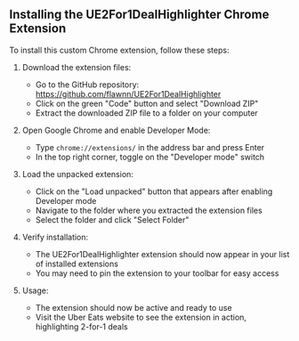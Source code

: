 ## Installing the UE2For1DealHighlighter Chrome Extension

To install this custom Chrome extension, follow these steps:

1. Download the extension files:
   - Go to the GitHub repository: https://github.com/flawnn/UE2For1DealHighlighter
   - Click on the green "Code" button and select "Download ZIP"
   - Extract the downloaded ZIP file to a folder on your computer

2. Open Google Chrome and enable Developer Mode:
   - Type `chrome://extensions/` in the address bar and press Enter
   - In the top right corner, toggle on the "Developer mode" switch

3. Load the unpacked extension:
   - Click on the "Load unpacked" button that appears after enabling Developer mode
   - Navigate to the folder where you extracted the extension files
   - Select the folder and click "Select Folder"

4. Verify installation:
   - The UE2For1DealHighlighter extension should now appear in your list of installed extensions
   - You may need to pin the extension to your toolbar for easy access

5. Usage:
   - The extension should now be active and ready to use
   - Visit the Uber Eats website to see the extension in action, highlighting 2-for-1 deals
